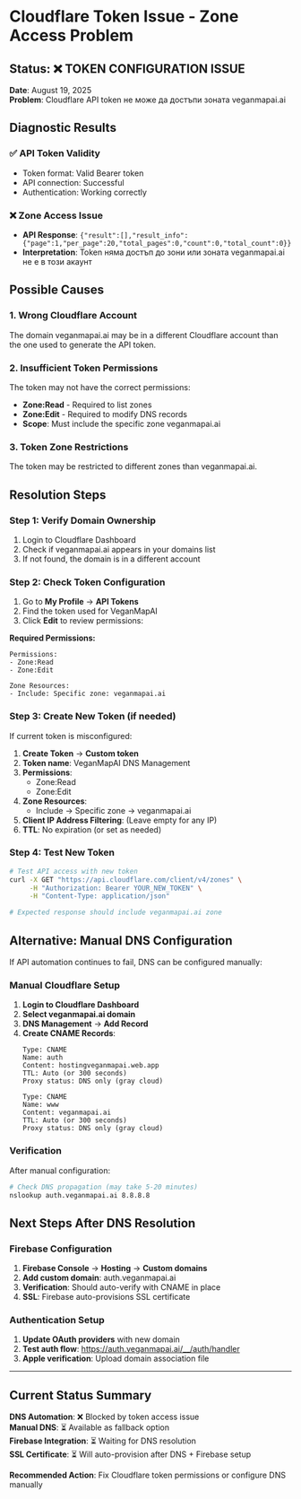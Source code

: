# Cloudflare Token Issue - Zone Access Problem

## Status: ❌ TOKEN CONFIGURATION ISSUE

**Date**: August 19, 2025  
**Problem**: Cloudflare API token не може да достъпи зоната veganmapai.ai  

## Diagnostic Results

### ✅ API Token Validity
- Token format: Valid Bearer token
- API connection: Successful
- Authentication: Working correctly

### ❌ Zone Access Issue
- **API Response**: `{"result":[],"result_info":{"page":1,"per_page":20,"total_pages":0,"count":0,"total_count":0}}`
- **Interpretation**: Token няма достъп до зони или зоната veganmapai.ai не е в този акаунт

## Possible Causes

### 1. Wrong Cloudflare Account
The domain veganmapai.ai may be in a different Cloudflare account than the one used to generate the API token.

### 2. Insufficient Token Permissions
The token may not have the correct permissions:
- **Zone:Read** - Required to list zones
- **Zone:Edit** - Required to modify DNS records
- **Scope**: Must include the specific zone veganmapai.ai

### 3. Token Zone Restrictions
The token may be restricted to different zones than veganmapai.ai.

## Resolution Steps

### Step 1: Verify Domain Ownership
1. Login to Cloudflare Dashboard
2. Check if veganmapai.ai appears in your domains list
3. If not found, the domain is in a different account

### Step 2: Check Token Configuration
1. Go to **My Profile** → **API Tokens**
2. Find the token used for VeganMapAI
3. Click **Edit** to review permissions:

**Required Permissions:**
```
Permissions:
- Zone:Read
- Zone:Edit

Zone Resources:
- Include: Specific zone: veganmapai.ai
```

### Step 3: Create New Token (if needed)
If current token is misconfigured:

1. **Create Token** → **Custom token**
2. **Token name**: VeganMapAI DNS Management
3. **Permissions**:
   - Zone:Read
   - Zone:Edit  
4. **Zone Resources**:
   - Include → Specific zone → veganmapai.ai
5. **Client IP Address Filtering**: (Leave empty for any IP)
6. **TTL**: No expiration (or set as needed)

### Step 4: Test New Token
```bash
# Test API access with new token
curl -X GET "https://api.cloudflare.com/client/v4/zones" \
     -H "Authorization: Bearer YOUR_NEW_TOKEN" \
     -H "Content-Type: application/json"

# Expected response should include veganmapai.ai zone
```

## Alternative: Manual DNS Configuration

If API automation continues to fail, DNS can be configured manually:

### Manual Cloudflare Setup
1. **Login to Cloudflare Dashboard**
2. **Select veganmapai.ai domain**
3. **DNS Management** → **Add Record**
4. **Create CNAME Records**:
   ```
   Type: CNAME
   Name: auth
   Content: hostingveganmapai.web.app
   TTL: Auto (or 300 seconds)
   Proxy status: DNS only (gray cloud)
   ```
   ```
   Type: CNAME  
   Name: www
   Content: veganmapai.ai
   TTL: Auto (or 300 seconds)
   Proxy status: DNS only (gray cloud)
   ```

### Verification
After manual configuration:
```bash
# Check DNS propagation (may take 5-20 minutes)
nslookup auth.veganmapai.ai 8.8.8.8
```

## Next Steps After DNS Resolution

### Firebase Configuration
1. **Firebase Console** → **Hosting** → **Custom domains**
2. **Add custom domain**: auth.veganmapai.ai
3. **Verification**: Should auto-verify with CNAME in place
4. **SSL**: Firebase auto-provisions SSL certificate

### Authentication Setup
1. **Update OAuth providers** with new domain
2. **Test auth flow**: https://auth.veganmapai.ai/__/auth/handler
3. **Apple verification**: Upload domain association file

---

## Current Status Summary

**DNS Automation**: ❌ Blocked by token access issue  
**Manual DNS**: ⏳ Available as fallback option  
**Firebase Integration**: ⏳ Waiting for DNS resolution  
**SSL Certificate**: ⏳ Will auto-provision after DNS + Firebase setup  

**Recommended Action**: Fix Cloudflare token permissions or configure DNS manually